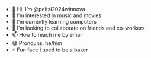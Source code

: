- 👋 Hi, I’m @peltsi2024winnova
- 👀 I’m interested in music and movies 
- 🌱 I’m currently learning computers
- 💞️ I’m looking to collaborate on friends and co-workers
- 📫 How to reach me by email
- 😄 Pronouns: he/him
- ⚡ Fun fact: i used to be a baker

<!---
peltsi2024winnova/peltsi2024winnova is a ✨ special ✨ repository because its `README.md` (this file) appears on your GitHub profile.
You can click the Preview link to take a look at your changes.
--->
